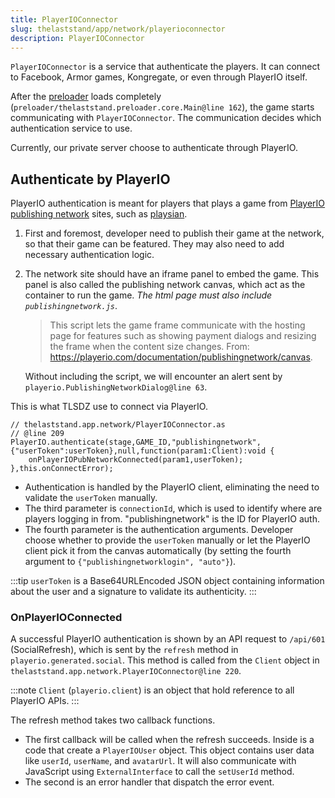 ```yaml
---
title: PlayerIOConnector
slug: thelaststand/app/network/playerioconnector
description: PlayerIOConnector
---
```


`PlayerIOConnector` is a service that authenticate the players. It can connect to Facebook, Armor games, Kongregate, or even through PlayerIO itself.

After the [preloader](/preloader-main) loads completely (`preloader/thelaststand.preloader.core.Main@line 162`), the game starts communicating with `PlayerIOConnector`. The communication decides which authentication service to use.

Currently, our private server choose to authenticate through PlayerIO.

## Authenticate by PlayerIO

PlayerIO authentication is meant for players that plays a game from [PlayerIO publishing network](/playerio/publishingnetwork) sites, such as [playsian](https://www.playsian.com).

1. First and foremost, developer need to publish their game at the network, so that their game can be featured. They may also need to add necessary authentication logic.
2. The network site should have an iframe panel to embed the game. This panel is also called the publishing network canvas, which act as the container to run the game. _The html page must also include `publishingnetwork.js`_.

   > This script lets the game frame communicate with the hosting page for features such as showing payment dialogs and resizing the frame when the content size changes. From: https://playerio.com/documentation/publishingnetwork/canvas.

   Without including the script, we will encounter an alert sent by `playerio.PublishingNetworkDialog@line 63`.

This is what TLSDZ use to connect via PlayerIO.

```actionscript-3
// thelaststand.app.network/PlayerIOConnector.as
// @line 209
PlayerIO.authenticate(stage,GAME_ID,"publishingnetwork",{"userToken":userToken},null,function(param1:Client):void {
    onPlayerIOPubNetworkConnected(param1,userToken);
},this.onConnectError);
```

- Authentication is handled by the PlayerIO client, eliminating the need to validate the `userToken` manually.
- The third parameter is `connectionId`, which is used to identify where are players logging in from. "publishingnetwork" is the ID for PlayerIO auth.
- The fourth parameter is the authentication arguments. Developer choose whether to provide the `userToken` manually or let the PlayerIO client pick it from the canvas automatically (by setting the fourth argument to `{"publishingnetworklogin", "auto"}`).

:::tip
`userToken` is a Base64URLEncoded JSON object containing information about the user and a signature to validate its authenticity.
:::

### OnPlayerIOConnected

A successful PlayerIO authentication is shown by an API request to `/api/601` (SocialRefresh), which is sent by the `refresh` method in `playerio.generated.social`. This method is called from the `Client` object in `thelaststand.app.network.PlayerIOConnector@line 220`.

:::note
`Client` (`playerio.client`) is an object that hold reference to all PlayerIO APIs.
:::

The refresh method takes two callback functions.

- The first callback will be called when the refresh succeeds. Inside is a code that create a `PlayerIOUser` object. This object contains user data like `userId`, `userName`, and `avatarUrl`. It will also communicate with JavaScript using `ExternalInterface` to call the `setUserId` method.
- The second is an error handler that dispatch the error event.
